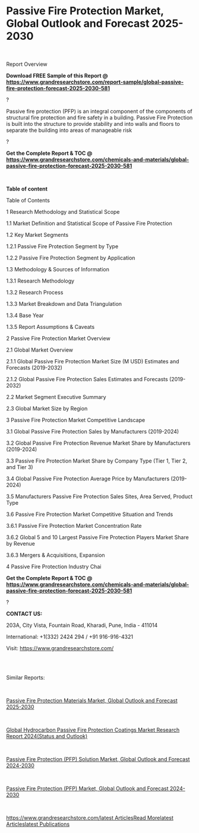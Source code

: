 <h1>Passive Fire Protection Market, Global Outlook and Forecast 2025-2030</h1><br/><p>Report Overview</p>
 
 
 
 <div><b>Download FREE Sample of this Report @ <a href="https://www.grandresearchstore.com/report-sample/global-passive-fire-protection-forecast-2025-2030-581">https://www.grandresearchstore.com/report-sample/global-passive-fire-protection-forecast-2025-2030-581</a></b></div>
 
 
 
 <p>? </p>
 
 
 
 <p>Passive fire protection (PFP) is an integral component of the components of structural fire protection and fire safety in a building. Passive Fire Protection is built into the structure to provide stability and into walls and floors to separate the building into areas of manageable risk</p>
 
 
 
 <p>? </p>
 
 
 
 <div><b>Get the Complete Report & TOC @ <a href="https://www.grandresearchstore.com/chemicals-and-materials/global-passive-fire-protection-forecast-2025-2030-581">https://www.grandresearchstore.com/chemicals-and-materials/global-passive-fire-protection-forecast-2025-2030-581</a></b></div>
 
 
 
 <p><br />
 
 <b>Table of content</b></p>
 
 
 
 <p>Table of Contents<br />
 
 1 Research Methodology and Statistical Scope<br />
 
 1.1 Market Definition and Statistical Scope of Passive Fire Protection<br />
 
 1.2 Key Market Segments<br />
 
 1.2.1 Passive Fire Protection Segment by Type<br />
 
 1.2.2 Passive Fire Protection Segment by Application<br />
 
 1.3 Methodology & Sources of Information<br />
 
 1.3.1 Research Methodology<br />
 
 1.3.2 Research Process<br />
 
 1.3.3 Market Breakdown and Data Triangulation<br />
 
 1.3.4 Base Year<br />
 
 1.3.5 Report Assumptions & Caveats<br />
 
 2 Passive Fire Protection Market Overview<br />
 
 2.1 Global Market Overview<br />
 
 2.1.1 Global Passive Fire Protection Market Size (M USD) Estimates and Forecasts (2019-2032)<br />
 
 2.1.2 Global Passive Fire Protection Sales Estimates and Forecasts (2019-2032)<br />
 
 2.2 Market Segment Executive Summary<br />
 
 2.3 Global Market Size by Region<br />
 
 3 Passive Fire Protection Market Competitive Landscape<br />
 
 3.1 Global Passive Fire Protection Sales by Manufacturers (2019-2024)<br />
 
 3.2 Global Passive Fire Protection Revenue Market Share by Manufacturers (2019-2024)<br />
 
 3.3 Passive Fire Protection Market Share by Company Type (Tier 1, Tier 2, and Tier 3)<br />
 
 3.4 Global Passive Fire Protection Average Price by Manufacturers (2019-2024)<br />
 
 3.5 Manufacturers Passive Fire Protection Sales Sites, Area Served, Product Type<br />
 
 3.6 Passive Fire Protection Market Competitive Situation and Trends<br />
 
 3.6.1 Passive Fire Protection Market Concentration Rate<br />
 
 3.6.2 Global 5 and 10 Largest Passive Fire Protection Players Market Share by Revenue<br />
 
 3.6.3 Mergers & Acquisitions, Expansion<br />
 
 4 Passive Fire Protection Industry Chai</p>
 
 
 
 <div><b>Get the Complete Report & TOC @ <a href="https://www.grandresearchstore.com/chemicals-and-materials/global-passive-fire-protection-forecast-2025-2030-581">https://www.grandresearchstore.com/chemicals-and-materials/global-passive-fire-protection-forecast-2025-2030-581</a></b></div>
 
 
 
 <p>? </p>
 
 
 
 <p><b>CONTACT US:</b><br />
 
 203A, City Vista, Fountain Road, Kharadi, Pune, India - 411014<br />
 
 International: +1(332) 2424 294 / +91 916-916-4321<br />
 
 Visit: <a href="https://www.grandresearchstore.com/">https://www.grandresearchstore.com/</a><br />
 
 <br />
 
 <br />
 
 Similar Reports:<br />
 
 <br />
 
 <a href="https://www.grandresearchstore.com/chemicals-and-materials/global-passive-fire-protection-materials-forecast-2025-2030-112">Passive Fire Protection Materials Market, Global Outlook and Forecast 2025-2030 </a><br />
 
 <br />
 
 <a href="https://www.grandresearchstore.com/chemicals-and-materials/global-hydrocarbon-passive-fire-protection-coatings-2024-506">Global Hydrocarbon Passive Fire Protection Coatings Market Research Report 2024(Status and Outlook)</a><br />
 
 <br />
 
 <a href="https://www.grandresearchstore.com/chemicals-and-materials/global-passive-fire-protection-solution-forecast-2024-2030-989">Passive Fire Protection (PFP) Solution Market, Global Outlook and Forecast 2024-2030</a><br />
 
 <br />
 
 <a href="https://www.grandresearchstore.com/energy-and-natural-resources/global-passive-fire-protection-forecast-2024-2030-721">Passive Fire Protection (PFP) Market, Global Outlook and Forecast 2024-2030</a><br />
 
 <br />
 
 <a href="https://gyeongbokgung.com">https://www.grandresearchstore.com/</a><a href="https://hallyeomaritime.com">latest Articles</a><a href="https://jingwansa.com">Read More</a><a href="https://nguoiviet.jp/">latest Articles</a><a href="https://www.intelmarketresearch.com/">latest Publications</a></p>
